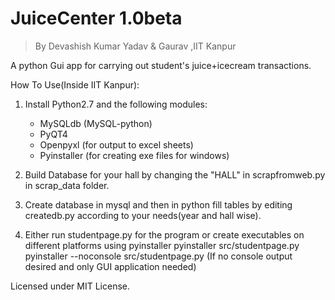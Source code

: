 JuiceCenter 1.0beta
===============
> By Devashish Kumar Yadav &
>   Gaurav ,IIT Kanpur

A python Gui app for carrying out student's juice+icecream transactions.

How To Use(Inside IIT Kanpur):

1. Install Python2.7 and the following modules:
	* MySQLdb (MySQL-python)
	* PyQT4
	* Openpyxl (for output to excel sheets)
	* Pyinstaller (for creating exe files for windows)
2. Build Database for your hall by changing the "HALL" in scrapfromweb.py in scrap_data folder.
3. Create database in mysql and then in python fill tables by editing createdb.py according to your needs(year and hall wise).

4. Either run studentpage.py for the program or create executables on different platforms using pyinstaller
	pyinstaller src/studentpage.py
	pyinstaller --noconsole src/studentpage.py (If no console output desired and only GUI application needed)

Licensed under MIT License.
